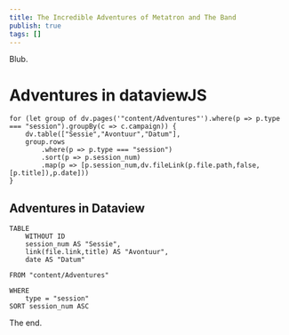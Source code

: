 ```yaml
---
title: The Incredible Adventures of Metatron and The Band
publish: true
tags: []
---
```

Blub.
# Adventures in dataviewJS
```dataviewjs
for (let group of dv.pages('"content/Adventures"').where(p => p.type === "session").groupBy(c => c.campaign)) {
	dv.table(["Sessie","Avontuur","Datum"],
	group.rows
		.where(p => p.type === "session")
		.sort(p => p.session_num)
		.map(p => [p.session_num,dv.fileLink(p.file.path,false,[p.title]),p.date]))
}
```

## Adventures in Dataview
```dataview
TABLE 
	WITHOUT ID
	session_num AS "Sessie",
	link(file.link,title) AS "Avontuur", 
	date AS "Datum"

FROM "content/Adventures"

WHERE 
	type = "session"
SORT session_num ASC
```

The end.
